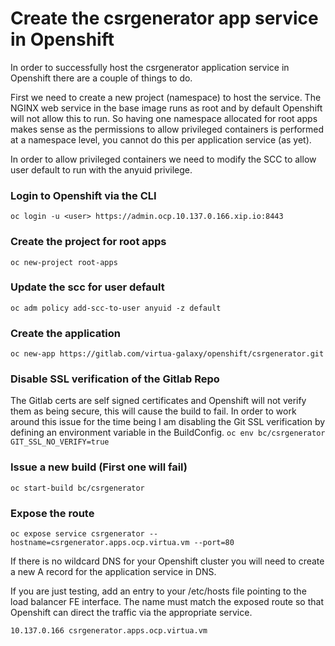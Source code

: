 # Create the csrgenerator app service in Openshift
In order to successfully host the csrgenerator application service in Openshift there are a couple of things to do.

First we need to create a new project (namespace) to host the service. The NGINX web service in the base image runs as root and by default Openshift will not allow this to run. So having one namespace allocated for root apps makes sense as the permissions to allow privileged containers  is performed at a namespace level, you cannot do this per application service (as yet).

In order to allow privileged containers we need to modify the SCC to allow user default to run with the anyuid privilege.

### Login to Openshift via the CLI
`oc login -u <user> https://admin.ocp.10.137.0.166.xip.io:8443`

### Create the project for root apps
`oc new-project root-apps`

### Update the scc for user default
`oc adm policy add-scc-to-user anyuid -z default`

### Create the application
`oc new-app https://gitlab.com/virtua-galaxy/openshift/csrgenerator.git`

### Disable SSL verification of the Gitlab Repo
The Gitlab certs are self signed certificates and Openshift will not verify them as being secure, this will cause the build to fail. In order to work around this issue for the time being I am disabling the Git SSL verification by defining an environment variable in the BuildConfig.
`oc env bc/csrgenerator GIT_SSL_NO_VERIFY=true`

### Issue a new build (First one will fail)
`oc start-build bc/csrgenerator`
### 
### Expose the route
`oc expose service csrgenerator --hostname=csrgenerator.apps.ocp.virtua.vm --port=80`

If there is no wildcard DNS for your Openshift cluster you will need to create a new A record for the application service in DNS. 

If you are just testing, add an entry to your /etc/hosts file pointing to the load balancer FE interface. The name must match the exposed route so that Openshift can direct the traffic via the appropriate service.

`10.137.0.166 csrgenerator.apps.ocp.virtua.vm`